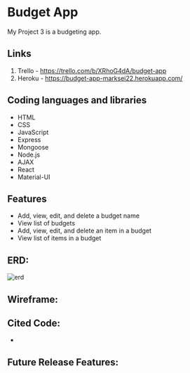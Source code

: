 # Budget App
My Project 3 is a budgeting app. 

## Links

1. Trello - https://trello.com/b/XRhoG4dA/budget-app
1. Heroku - https://budget-app-marksei22.herokuapp.com/ 

## Coding languages and libraries

* HTML
* CSS
* JavaScript
* Express
* Mongoose
* Node.js
* AJAX
* React
* Material-UI

## Features

* Add, view, edit, and delete a budget name
* View list of budgets
* Add, view, edit, and delete an item in a budget
* View list of items in a budget

## ERD:
![erd](src/images/proj3erd.jpg)

## Wireframe:


## Cited Code:
* 

## Future Release Features:
